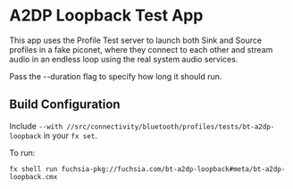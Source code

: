 # A2DP Loopback Test App

This app uses the Profile Test server to launch both Sink and Source profiles in
a fake piconet, where they connect to each other and stream audio in an endless
loop using the real system audio services.

Pass the --duration flag to specify how long it should run.

## Build Configuration

Include `--with //src/connectivity/bluetooth/profiles/tests/bt-a2dp-loopback` in your `fx set`.

To run:

`fx shell run fuchsia-pkg://fuchsia.com/bt-a2dp-loopback#meta/bt-a2dp-loopback.cmx`
